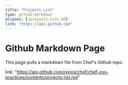 ```yaml
---
title: "Projects List"
type: github-markdown
aliases: [/projects-list.md]
link: "https://api.github.com"
---
```


# Github Markdown Page
This page pulls a markdown file from Chef's Github repo.

link: "https://api.github.com/repos/chef/chef-oss-practices/contents/projects-list.md"

